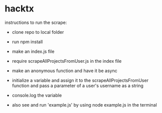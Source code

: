 # hacktx
instructions to run the scrape:
  - clone repo to local folder
  - run npm install
  - make an index.js file
  - require scrapeAllProjectsFromUser.js in the index file
  - make an anonymous function and have it be async
  - initialize a variable and assign it to the scrapeAllProjectsFromUser function and pass a parameter of a user's username as a string
  - console.log the variable

  - also see and run 'example.js' by using node example.js in the terminal
